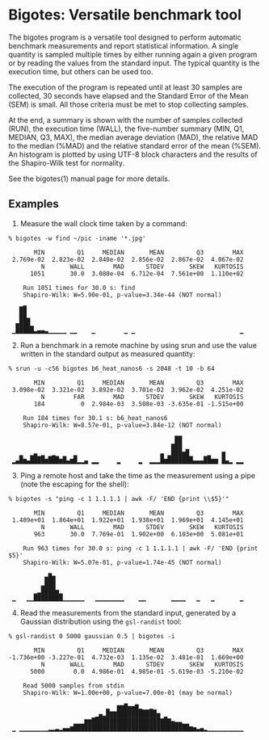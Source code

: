 # Bigotes: Versatile benchmark tool

The bigotes program is a versatile tool designed to perform automatic benchmark
measurements and report statistical information. A single quantity is sampled
multiple times by either running again a given program or by reading the values
from the standard input. The typical quantity is the execution time, but others
can be used too.

The execution of the program is repeated until at least 30 samples are
collected, 30 seconds have elapsed and the Standard Error of the Mean (SEM) is
small. All those criteria must be met to stop collecting samples.

At the end, a summary is shown with the number of samples collected
(RUN), the execution time (WALL), the five-number summary (MIN, Q1,
MEDIAN, Q3, MAX), the median average deviation (MAD), the relative MAD
to the median (%MAD) and the relative standard error of the mean (%SEM).
An histogram is plotted by using UTF-8 block characters and the results
of the Shapiro-Wilk test for normality.

See the bigotes(1) manual page for more details.

## Examples

1. Measure the wall clock time taken by a command:
```
% bigotes -w find ~/pic -iname '*.jpg'

       MIN         Q1     MEDIAN       MEAN         Q3        MAX
 2.769e-02  2.823e-02  2.840e-02  2.856e-02  2.867e-02  4.067e-02
         N       WALL        MAD      STDEV       SKEW   KURTOSIS
      1051       30.0  3.080e-04  6.712e-04  7.561e+00  1.110e+02

    Run 1051 times for 30.0 s: find
    Shapiro-Wilk: W=5.90e-01, p-value=3.34e-44 (NOT normal)

   ▇█
   ██▂
  ▄███▁
 ▁█████▃▄▄▃▁▁▁▁▁ ▁▁    ▁        ▁ ▁                             ▁

```

2. Run a benchmark in a remote machine by using srun and use the value
written in the standard output as measured quantity:
```
% srun -u -c56 bigotes b6_heat_nanos6 -s 2048 -t 10 -b 64

       MIN         Q1     MEDIAN       MEAN         Q3        MAX
 3.098e-02  3.321e-02  3.892e-02  3.701e-02  3.962e-02  4.251e-02
         N        FAR        MAD      STDEV       SKEW   KURTOSIS
       184          0  2.984e-03  3.508e-03 -3.635e-01 -1.515e+00

    Run 184 times for 30.1 s: b6_heat_nanos6
    Shapiro-Wilk: W=8.57e-01, p-value=3.84e-12 (NOT normal)

                                              ██
                                             ▇██ ▁
   ▂  ▂▄▁▂ ▁▂▁ ▁  ▂                       ▄ ▂███▆█▁   ▁▂   ▆
 ▂▄█▆▄████▆███▆█▄▆█▂▂▄ ▂▂     ▂     ▂  ▂▂▂█▆███████▄▄▄██▆▆ █▄▂ ▂▂

```

3. Ping a remote host and take the time as the measurement using a pipe
(note the escaping for the shell):
```
% bigotes -s "ping -c 1 1.1.1.1 | awk -F/ 'END {print \\$5}'"

       MIN         Q1     MEDIAN       MEAN         Q3        MAX
 1.489e+01  1.864e+01  1.922e+01  1.938e+01  1.969e+01  4.145e+01
         N       WALL        MAD      STDEV       SKEW   KURTOSIS
       963       30.0  7.769e-01  1.902e+00  6.103e+00  5.081e+01

    Run 963 times for 30.0 s: ping -c 1 1.1.1.1 | awk -F/ 'END {print $5}'
    Shapiro-Wilk: W=5.07e-01, p-value=1.74e-45 (NOT normal)

          ▄█▅
         ▂███
       ▁▂████▅▁
 ▁   ▁▁████████▁▁▁▁▁▁   ▁▁▁▁▁▁▁▁    ▁▁       ▁▁▁▁   ▁   ▁       ▁

```

4. Read the measurements from the standard input, generated by a Gaussian
distribution using the `gsl-randist` tool:
```
% gsl-randist 0 5000 gaussian 0.5 | bigotes -i

       MIN         Q1     MEDIAN       MEAN         Q3        MAX
-1.736e+00 -3.227e-01  4.732e-03  1.135e-02  3.481e-01  1.669e+00
         N       WALL        MAD      STDEV       SKEW   KURTOSIS
      5000        0.0  4.986e-01  4.985e-01 -5.619e-03 -5.210e-02

    Read 5000 samples from stdin
    Shapiro-Wilk: W=1.00e+00, p-value=7.00e-01 (may be normal)

                           ▂  ▆▆█▅▅▇▂▁▁▂▁
                        ▁▄▂█▇▇███████████▅ ▁
                  ▁▁▁▆▆███████████████████▇█▇▄▃▃▁▁
 ▁ ▁▁▁▁▁▁▁▁▂▂▃▂▄▄▆████████████████████████████████▆▅▃▄▂▁▁▁▁▁▁▁▁▁▁

```
